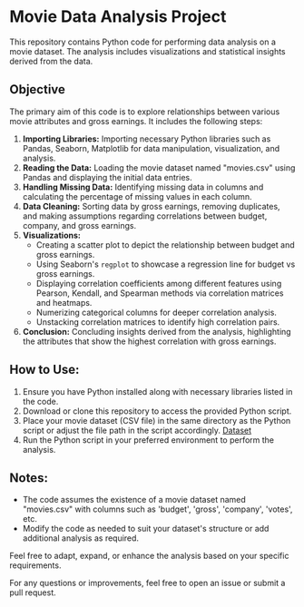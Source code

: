 # Movie Data Analysis Project

This repository contains Python code for performing data analysis on a movie dataset. The analysis includes visualizations and statistical insights derived from the data.

## Objective

The primary aim of this code is to explore relationships between various movie attributes and gross earnings. It includes the following steps:

1. **Importing Libraries:** Importing necessary Python libraries such as Pandas, Seaborn, Matplotlib for data manipulation, visualization, and analysis.
2. **Reading the Data:** Loading the movie dataset named "movies.csv" using Pandas and displaying the initial data entries.
3. **Handling Missing Data:** Identifying missing data in columns and calculating the percentage of missing values in each column.
4. **Data Cleaning:** Sorting data by gross earnings, removing duplicates, and making assumptions regarding correlations between budget, company, and gross earnings.
5. **Visualizations:**
   - Creating a scatter plot to depict the relationship between budget and gross earnings.
   - Using Seaborn's `regplot` to showcase a regression line for budget vs gross earnings.
   - Displaying correlation coefficients among different features using Pearson, Kendall, and Spearman methods via correlation matrices and heatmaps.
   - Numerizing categorical columns for deeper correlation analysis.
   - Unstacking correlation matrices to identify high correlation pairs.
6. **Conclusion:** Concluding insights derived from the analysis, highlighting the attributes that show the highest correlation with gross earnings.

## How to Use:

1. Ensure you have Python installed along with necessary libraries listed in the code.
2. Download or clone this repository to access the provided Python script.
3. Place your movie dataset (CSV file) in the same directory as the Python script or adjust the file path in the script accordingly.
   [Dataset](https://github.com/ManojGowda27/Data-Analyst-Portfolio-Projects/blob/main/Movies%20Correlation%20Using%20Python/movies.csv)
5. Run the Python script in your preferred environment to perform the analysis.

## Notes:

- The code assumes the existence of a movie dataset named "movies.csv" with columns such as 'budget', 'gross', 'company', 'votes', etc.
- Modify the code as needed to suit your dataset's structure or add additional analysis as required.

Feel free to adapt, expand, or enhance the analysis based on your specific requirements.

For any questions or improvements, feel free to open an issue or submit a pull request.
